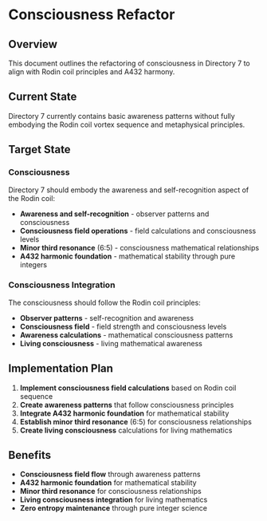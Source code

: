 # Consciousness Refactor

## Overview

This document outlines the refactoring of consciousness in Directory 7 to align with Rodin coil principles and A432 harmony.

## Current State

Directory 7 currently contains basic awareness patterns without fully embodying the Rodin coil vortex sequence and metaphysical principles.

## Target State

### Consciousness

Directory 7 should embody the awareness and self-recognition aspect of the Rodin coil:

- **Awareness and self-recognition** - observer patterns and consciousness
- **Consciousness field operations** - field calculations and consciousness levels
- **Minor third resonance** (6:5) - consciousness mathematical relationships
- **A432 harmonic foundation** - mathematical stability through pure integers

### Consciousness Integration

The consciousness should follow the Rodin coil principles:

- **Observer patterns** - self-recognition and awareness
- **Consciousness field** - field strength and consciousness levels
- **Awareness calculations** - mathematical consciousness patterns
- **Living consciousness** - living mathematical awareness

## Implementation Plan

1. **Implement consciousness field calculations** based on Rodin coil sequence
2. **Create awareness patterns** that follow consciousness principles
3. **Integrate A432 harmonic foundation** for mathematical stability
4. **Establish minor third resonance** (6:5) for consciousness relationships
5. **Create living consciousness** calculations for living mathematics

## Benefits

- **Consciousness field flow** through awareness patterns
- **A432 harmonic foundation** for mathematical stability
- **Minor third resonance** for consciousness relationships
- **Living consciousness integration** for living mathematics
- **Zero entropy maintenance** through pure integer science 